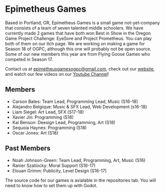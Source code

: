 # Epimetheus Games

Based in Portland, OR, Epimetheus Games is a small game not-yet-company that consists of a team of seven talented middle schoolers. We have currently made 2 games that have both won Best in Show in the Oregon Game Project Challenge: EyeSore and Project Prometheus. You can play both of them on our itch page. We are working on making a game for Season 18 of OGPC, although this one will probably not be open source. Some of our new members this year are from Flying Goose Games who competed in Season 17. 

Contact us at [epimetheusgamesogpc@gmail.com](mailto:epimetheusgamesogpc@gmail.com), check out our [website](https://epimetheusgames.onrender.com/ ), and watch our few videos on our [Youtube Channel](https://www.youtube.com/@epimetheusgamesogpc)!

## Members

- Carson Bates: Team Lead, Programming Lead, Music (S16-18)
- Alejandro Belgique: Music & SFX Lead, Web Development (s16-18)
- Liam Siegel: Art Lead, SFX (S17-18)
- Xavier Jin: Programming (S18)
- Kai Benson: Deesign Lead, Programming, Art (S18)
- Sequoia Haynes: Programming (S18)
- Oscar Jones: Art (S18)

## Past Members

- Noah Johnson-Green: Team Lead, Programming, Art, Music (S16)
- Ranier Szatlocky: Moral Support (S16-17)
- Elouan Grimm: Publicity, Level Design (S16-17)

The source code for our games is avialable in the repositories tab. You will need to know how to set them up with Godot.
